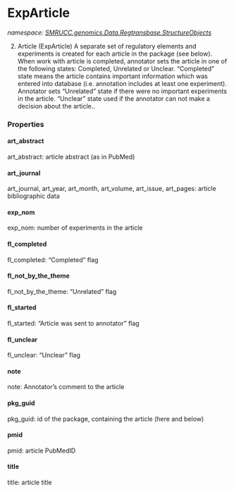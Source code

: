 ﻿# ExpArticle
_namespace: [SMRUCC.genomics.Data.Regtransbase.StructureObjects](./index.md)_

2. Article (ExpArticle) 
 A separate set of regulatory elements and experiments is created for each article in the package (see below). When work with article is completed, annotator sets the article in one of the following states: Completed, Unrelated or Unclear. “Completed” state means the article contains important information which was entered into database (i.e. annotation includes at least one experiment). Annotator sets “Unrelated” state if there were no important experiments in the article. “Unclear” state used if the annotator can not make a decision about the article..




### Properties

#### art_abstract
art_abstract: article abstract (as in PubMed)
#### art_journal
art_journal, art_year, art_month, art_volume, art_issue, art_pages: article bibliographic data
#### exp_nom
exp_nom: number of experiments in the article
#### fl_completed
fl_completed: “Completed” flag
#### fl_not_by_the_theme
fl_not_by_the_theme: “Unrelated” flag
#### fl_started
fl_started: “Article was sent to annotator” flag
#### fl_unclear
fl_unclear: “Unclear” flag
#### note
note: Annotator’s comment to the article
#### pkg_guid
pkg_guid: id of the package, containing the article (here and below)
#### pmid
pmid: article PubMedID
#### title
title: article title
